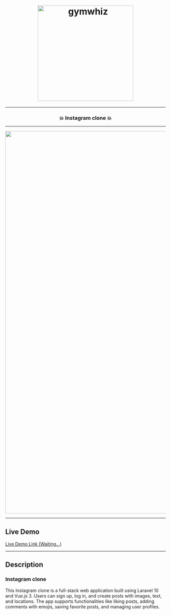 <h1 align="center">
  <img
    width="300"
    alt="gymwhiz"
    src="https://live.staticflickr.com/65535/53474298698_574b3cf71c_n.jpg">
</h1>

---
<h3 align="center">
  <strong>
      💥 Instagram clone 💥
  </strong>
</h3>

---
<p align="center">
  <img 
    width="1200"
    alt="home"
    src="https://live.staticflickr.com/65535/53474306983_81aa82b4bc_w.jpg"/>
</p>

---
## Live Demo
[Live Demo Link (Waiting...)]()

---
## Description

### Instagram clone

This Instagram clone is a full-stack web application built using Laravel 10 and Vue.js 3. Users can sign up, log in, and create posts with images, text, and locations. The app supports functionalities like liking posts, adding comments with emojis, saving favorite posts, and managing user profiles.
